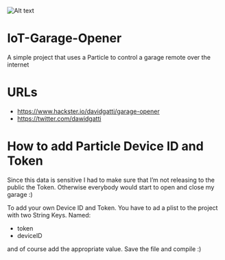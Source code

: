![Alt text](https://github.com/davidgatti/IoT-Garage-Opener/blob/master/header.jpg "IoT Garage Opener")

# IoT-Garage-Opener
A simple project that uses a Particle to control a garage remote over the internet

# URLs

- https://www.hackster.io/davidgatti/garage-opener
- https://twitter.com/dawidgatti

# How to add Particle Device ID and Token

Since this data is sensitive I had to make sure that I’m not releasing to the public the Token. Otherwise everybody would start to open and close my garage :) 

To add your own Device ID and Token. You have to ad a plist to the project with two String Keys. Named:

- token
- deviceID

and of course add the appropriate value. Save the file and compile :)
